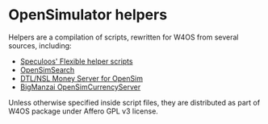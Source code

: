 # OpenSimulator helpers

Helpers are a compilation of scripts, rewritten for W4OS from several sources, including:

- [Speculoos' Flexible helper scripts](https://github.com/GuduleLapointe/flexible_helper_scripts)
- [OpenSimSearch](https://github.com/kcozens/OpenSimSearch)
- [DTL/NSL Money Server for OpenSim](http://www.nsl.tuis.ac.jp/xoops/modules/xpwiki/?OpenSim%2FMoneyServer)
- [BigManzai OpenSimCurrencyServer](https://github.com/BigManzai/OpenSimCurrencyServer-2021)

Unless otherwise specified inside script files, they are distributed as part of W4OS package under Affero GPL v3 license.

